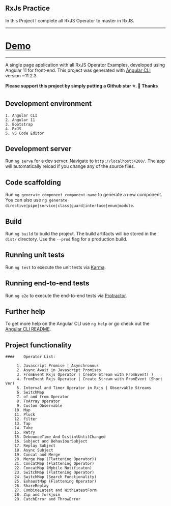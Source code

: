 ##  RxJs Practice

  In this Project I complete all RxJS Operator to master in RxJS.
****
# [Demo](https://being-rxjs.herokuapp.com/promise)
****

A single page application with all RxJS Operator Examples, developed using Angular 11 for front-end.
This project was generated with [Angular CLI](https://github.com/angular/angular-cli) version ~11.2.3.

**Please support this project by simply putting a Github star ⭐. 🙏 Thanks**

## Development environment

    1. Angular CLI
    2. Angular 11
    3. Bootstrap
    4. RxJS
    5. VS Code Editor

## Development server

Run `ng serve` for a dev server. Navigate to `http://localhost:4200/`. The app will automatically reload if you change any of the source files.

## Code scaffolding

Run `ng generate component component-name` to generate a new component. You can also use `ng generate directive|pipe|service|class|guard|interface|enum|module`.

## Build

Run `ng build` to build the project. The build artifacts will be stored in the `dist/` directory. Use the `--prod` flag for a production build.

## Running unit tests

Run `ng test` to execute the unit tests via [Karma](https://karma-runner.github.io).

## Running end-to-end tests

Run `ng e2e` to execute the end-to-end tests via [Protractor](http://www.protractortest.org/).

## Further help

To get more help on the Angular CLI use `ng help` or go check out the [Angular CLI README](https://github.com/angular/angular-cli/blob/master/README.md).


## Project functionality


	####	Operator List: 
 
		 1. Javascript Promise | Asynchronous
		 2. Async Await in Javascript Promises
		 3. FromEvent Rxjs Operator | Create Stream with FromEvent( )
		 4. FromEvent Rxjs Operator | Create Stream with FromEvent (Short Ver)
		 5. Interval and Timer Operator in Rxjs | Observable Streams
		 6. SwitchMap
		 7. of and from Operator
		 8. ToArray Operator
		 9. Custom Observable
		10. Map
		11. Pluck
		12. Filter
		13. Tap
		14. Take
		15. Retry
		15. DebounceTime And DistintUntilChanged
		16. Subject and BehaviourSubject
		17. Replay Subject
		18. Async Subject
		19. Concat and Merge
		20. Merge Map (Flattening Operator))
		21. ConcatMap (Flattening Operator)
		22. ConcatMap (Mpbile Notificaton)
		23. SwitchMap (Flattening Operator)
		24. SwitchMap (Search Functionality)
		25. ExhaustMap (Flattening Operator)
		26. ShareReplay
		27. CombineLatest and WithLatestForm
		28. Zip and forkjoin
		29. CatchError and ThrowError
